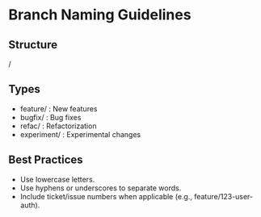 # Branch Naming Guidelines

## Structure
<type>/<short-description>

## Types
- feature/   : New features
- bugfix/    : Bug fixes
- refac/     : Refactorization
- experiment/ : Experimental changes

## Best Practices
- Use lowercase letters.
- Use hyphens or underscores to separate words.
- Include ticket/issue numbers when applicable (e.g., feature/123-user-auth).
